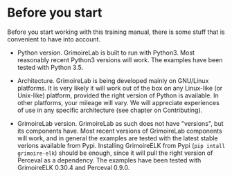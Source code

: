 # Before you start

Before you start working with this training manual, there is some stuff that is convenient to have into account.

* Python version. GrimoireLab is built to run with Python3. Most reasonably recent Python3 versions will work. The examples have been tested with Python 3.5.

* Architecture. GrimoireLab is being developed mainly on GNU/Linux platforms. It is very likely it will work out of the box on any Linux-like (or Unix-like) platform, provided the right version of Python is available. In other platforms, your mileage will vary. We will appreciate experiences of use in any specific architecture (see chapter on Contributing).

* GrimoireLab version. GrimoireLab as such does not have "versions", but its components have. Most recent versions of GrimoireLab components will work, and in general the examples are tested with the latest stable verions available from Pypi. Installing GrimoireELK from Pypi (`pip intall grimoire-elk`) should be enough, since it will pull the right version of Perceval as a dependency. The examples have been tested with GrimoireELK 0.30.4 and Perceval 0.9.0.